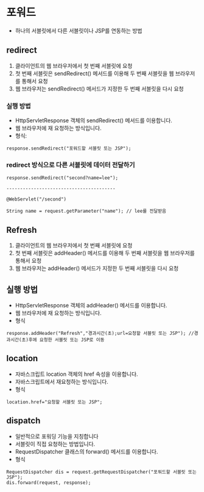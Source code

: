 포워드
=================
* 하나의 서블릿에서 다른 서블릿이나 JSP를 연동하는 방법


redirect
-------------------
1. 클라이언트의 웹 브라우저에서 첫 번째 서블릿에 요청
2. 첫 번째 서블릿은 sendRedirect() 메서드를 이용해 두 번째 서블릿을 웹 브라우저를 통해서 요청
3. 웹 브라우저는 sendRedirect() 메서드가 지정한 두 번째 서블릿을 다시 요청

### 실행 방법
* HttpServletResponse 객체의 sendRedirect() 메서드를 이용합니다.
* 웹 브라우저에 재 요청하는 방식입니다.
* 형식: 
```
response.sendRedirect("포워드할 서블릿 또는 JSP");
```
### redirect 방식으로 다른 서블릿에 데이터 전달하기
```
response.sendRedirect("second?name=lee");

----------------------------------------

@WebServlet("/second")

String name = request.getParameter("name"); // lee를 전달받음

```

Refresh
------------------------
1. 클라이언트의 웹 브라우저에서 첫 번째 서블릿에 요청
2. 첫 번째 서블릿은 addHeader() 메서드를 이용해 두 번째 서블릿을 웹 브라우저를 통해서 요청
3. 웹 브라우저는 addHeader() 메서드가 지정한 두 번째 서블릿을 다시 요청

## 실행 방법
* HttpServletResponse 객체의 addHeader() 메서드를 이용합니다.
* 웹 브라우저에 재 요청하는 방식입니다.
* 형식
```
response.addHeader("Refresh","경과시간(초);url=요청할 서블릿 또는 JSP"); //경과시간(초)후에 요청한 서블릿 또는 JSP로 이동
```

location
--------------------
* 자바스크립트 location 객체의 href 속성을 이용합니다.
* 자바스크립트에서 재요청하는 방식입니다.
* 형식
```
location.href="요청할 서블릿 또는 JSP";
```

dispatch
--------------------
* 일반적으로 포워딩 기능을 지칭합니다
* 서블릿이 직접 요청하는 방법입니다.
* RequestDispatcher 클래스의 forward() 메서드를 이용합니다.
* 형식
```
RequestDispatcher dis = request.getRequestDispatcher("포워드할 서블릿 또는 JSP");
dis.forward(request, response);
```
